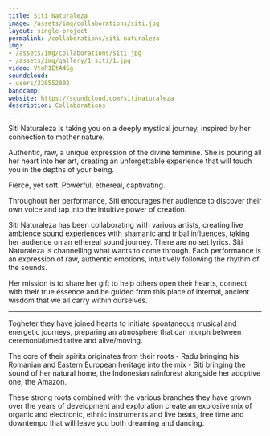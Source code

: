 ```yaml
---
title: Siti Naturaleza
image: /assets/img/collaborations/siti.jpg
layout: single-project
permalink: /collaborations/siti-naturaleza
img: 
- /assets/img/collaborations/siti.jpg
- /assets/img/gallery/1 siti/1.jpg
video: VtoP1EtA45g
soundcloud:
- users/320552002
bandcamp: 
website: https://soundcloud.com/sitinaturaleza
description: Collaborations
---
```


Siti Naturaleza is taking you on a deeply mystical journey, inspired by her connection to mother nature.

Authentic, raw, a unique expression of the divine feminine. She is pouring all her heart into her art, creating an unforgettable experience that will touch you in the depths of your being.

Fierce, yet soft. Powerful, ethereal, captivating.

Throughout her performance, Siti encourages her audience to discover their own voice and tap into the intuitive power of creation.

Siti Naturaleza has been collaborating with various artists, creating live ambience sound experiences with shamanic and tribal influences, taking her audience on an ethereal sound journey.
There are no set lyrics. Siti Naturaleza is channelling what wants to come through. Each performance is an expression of raw, authentic emotions, intuitively following the rhythm of the sounds.

Her mission is to share her gift to help others open their hearts, connect with their true essence and be guided from this place of internal, ancient wisdom that we all carry within ourselves.

<hr>

Togheter they have joined hearts to initiate spontaneous musical and energetic journeys, preparing an atmosphere that can morph between ceremonial/meditative and alive/moving. 

The core of their spirits originates from their roots - Radu bringing his Romanian and Eastern European heritage into the mix - Siti bringing the sound of her natural home, the Indonesian rainforest alongside her adoptive one, the Amazon. 

These strong roots combined with the various branches they have grown over the years of development and exploration create an explosive mix of organic and electronic, ethnic instruments and live beats, free time and downtempo that will leave you both dreaming and dancing.